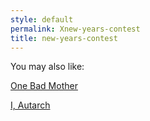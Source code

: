 ```yaml
---
style: default
permalink: Xnew-years-contest
title: new-years-contest
---
```

You may also like:

[One Bad Mother](http://scp-wiki.net/one-bad-mother)

[I, Autarch](http://scp-wiki.net/i-autarch)
